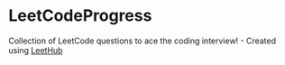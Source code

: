 # LeetCodeProgress
Collection of LeetCode questions to ace the coding interview! - Created using [LeetHub](https://github.com/QasimWani/LeetHub)
